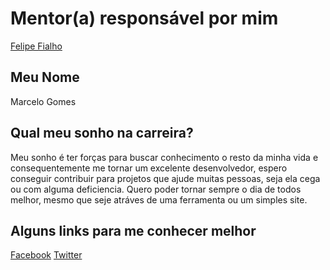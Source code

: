 # Mentor(a) responsável por mim

[Felipe Fialho](../mentors/profiles/felipe_fialho.md)

## Meu Nome

Marcelo Gomes

## Qual meu sonho na carreira?

Meu sonho é ter forças para buscar conhecimento o resto da minha vida e consequentemente me tornar um excelente desenvolvedor, espero conseguir contribuir para projetos que ajude muitas pessoas, seja ela cega ou com alguma deficiencia. Quero poder tornar sempre o dia de todos melhor, mesmo que seje atráves de uma ferramenta ou um simples site.

## Alguns links para me conhecer melhor

[Facebook](https://www.facebook.com/marcelo.rgom)
[Twitter](https://twitter.com/marcrgo)
